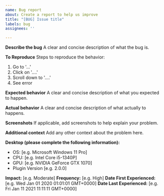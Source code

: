 ```yaml
---
name: Bug report
about: Create a report to help us improve
title: "[BUG] Issue title"
labels: bug
assignees: ''

---
```


**Describe the bug**
A clear and concise description of what the bug is.

**To Reproduce**
Steps to reproduce the behavior:
1. Go to '...'
2. Click on '....'
3. Scroll down to '....'
4. See error

**Expected behavior**
A clear and concise description of what you expected to happen.

**Actual behavior**
A clear and concise description of what actually to happens.

**Screenshots**
If applicable, add screenshots to help explain your problem.

**Additional context**
Add any other context about the problem here.

**Desktop (please complete the following information):**
 - OS: [e.g. Microsoft Windows 11 Pro]
 - CPU: [e.g. Intel Core i5-1340P]
 - GPU: [e.g. NVIDIA GeForce GTX 1070]
 - Plugin Version [e.g. 2.0.0]

**Impact:** [e.g. Moderate]
**Frequency:** [e.g. High]
**Date First Experienced:** [e.g. Wed Jan 01 2020 01:01:01 GMT+0000]
**Date Last Experienced:** [e.g. Fri Jan 11 2021 11:11:11 GMT+0000]
